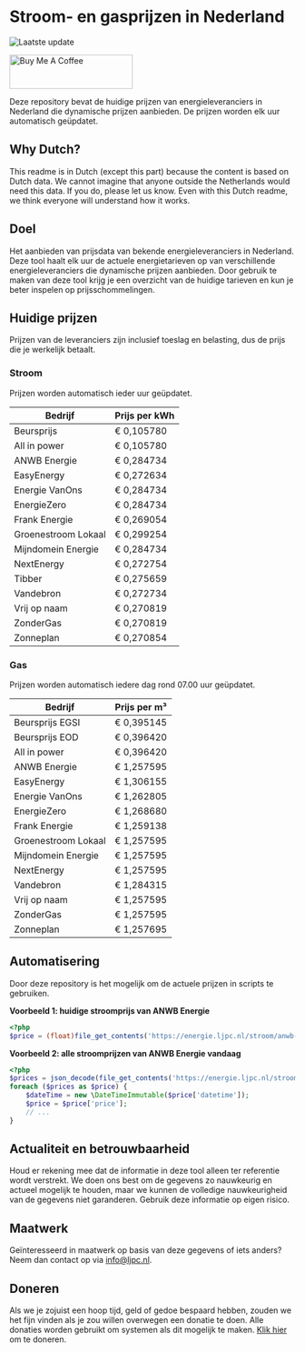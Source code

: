 # Stroom- en gasprijzen in Nederland

![Laatste update](https://img.shields.io/badge/laatste%20update-2025--04--01%2018%3A00%20CET-brightgreen)

<a href="https://www.buymeacoffee.com/Lars-" target="_blank"><img src="https://cdn.buymeacoffee.com/buttons/v2/default-orange.png" alt="Buy Me A Coffee" height="60" style="height: 60px !important;width: 217px !important;" ></a>

Deze repository bevat de huidige prijzen van energieleveranciers in Nederland die dynamische prijzen aanbieden. De prijzen worden elk uur automatisch geüpdatet.

## Why Dutch?

This readme is in Dutch (except this part) because the content is based on Dutch data. We cannot imagine that anyone outside the Netherlands would need this data. If you do, please let us know. Even with this Dutch readme, we think
everyone will understand how it works.

## Doel

Het aanbieden van prijsdata van bekende energieleveranciers in Nederland. Deze tool haalt elk uur de actuele energietarieven op van verschillende energieleveranciers die dynamische prijzen aanbieden. Door gebruik te maken van deze tool
krijg je een overzicht van de huidige tarieven en kun je beter inspelen op prijsschommelingen.

## Huidige prijzen

Prijzen van de leveranciers zijn inclusief toeslag en belasting, dus de prijs die je werkelijk betaalt.

### Stroom

Prijzen worden automatisch ieder uur geüpdatet.

 Bedrijf | Prijs per kWh 
---------|---------------
Beursprijs | € 0,105780
All in power | € 0,105780
ANWB Energie | € 0,284734
EasyEnergy | € 0,272634
Energie VanOns | € 0,284734
EnergieZero | € 0,284734
Frank Energie | € 0,269054
Groenestroom Lokaal | € 0,299254
Mijndomein Energie | € 0,284734
NextEnergy | € 0,272754
Tibber | € 0,275659
Vandebron | € 0,272734
Vrij op naam | € 0,270819
ZonderGas | € 0,270819
Zonneplan | € 0,270854


### Gas

Prijzen worden automatisch iedere dag rond 07.00 uur geüpdatet.

 Bedrijf | Prijs per m³ 
---------|--------------
Beursprijs EGSI | € 0,395145
Beursprijs EOD | € 0,396420
All in power | € 0,396420
ANWB Energie | € 1,257595
EasyEnergy | € 1,306155
Energie VanOns | € 1,262805
EnergieZero | € 1,268680
Frank Energie | € 1,259138
Groenestroom Lokaal | € 1,257595
Mijndomein Energie | € 1,257595
NextEnergy | € 1,257595
Vandebron | € 1,284315
Vrij op naam | € 1,257595
ZonderGas | € 1,257595
Zonneplan | € 1,257695


## Automatisering

Door deze repository is het mogelijk om de actuele prijzen in scripts te gebruiken.

**Voorbeeld 1: huidige stroomprijs van ANWB Energie**

```php
<?php
$price = (float)file_get_contents('https://energie.ljpc.nl/stroom/anwb-energie-nu.txt');

```

**Voorbeeld 2: alle stroomprijzen van ANWB Energie vandaag**

```php
<?php
$prices = json_decode(file_get_contents('https://energie.ljpc.nl/stroom/all-in-power-vandaag.json'),true);
foreach ($prices as $price) {
    $dateTime = new \DateTimeImmutable($price['datetime']);
    $price = $price['price'];
    // ...
}
```

## Actualiteit en betrouwbaarheid

Houd er rekening mee dat de informatie in deze tool alleen ter referentie wordt verstrekt. We doen ons best om de gegevens zo nauwkeurig en actueel mogelijk te houden, maar we kunnen de volledige nauwkeurigheid van de gegevens niet
garanderen. Gebruik deze informatie op eigen risico.

## Maatwerk

Geïnteresseerd in maatwerk op basis van deze gegevens of iets anders? Neem dan contact op
via [info@ljpc.nl](mailto:info@ljpc.nl?subject=Energie%20prijzen).

## Doneren

Als we je zojuist een hoop tijd, geld of gedoe bespaard hebben, zouden we het fijn vinden als je zou willen overwegen een
donatie te doen. Alle donaties worden gebruikt om systemen als dit mogelijk te
maken. [Klik hier](https://www.buymeacoffee.com/Lars-) om te doneren.
